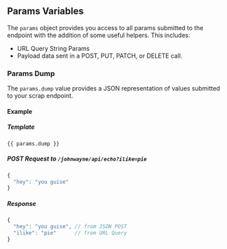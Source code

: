 ## Params Variables
The `params` object provides you access to all params submitted to the endpoint
with the addition of some useful helpers.  This includes:

* URL Query String Params
* Payload data sent in a POST, PUT, PATCH, or DELETE call.

### Params Dump
The `params.dump` value provides a JSON representation of values submitted to
your scrap endpoint.

#### Example
##### Template
```
{{ params.dump }}
```

##### POST Request to `/johnwayne/api/echo?ilike=pie`
```javascript
{
  "hey": "you guise"
}
```

##### Response
```javascript
{
  "hey": "you guise", // from JSON POST
  "ilike": "pie"      // from URL Query
}
```
